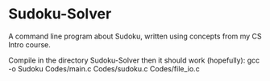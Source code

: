 # Sudoku-Solver

A command line program about Sudoku, written using concepts from my CS Intro course.

Compile in the directory Sudoku-Solver then it should work (hopefully):
gcc -o Sudoku Codes/main.c Codes/sudoku.c Codes/file_io.c
